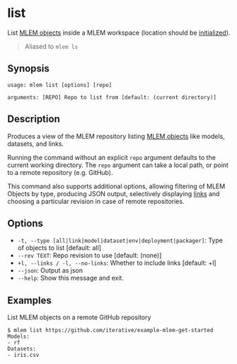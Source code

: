 # list

List [MLEM objects](/doc/user-guide/basic-concepts#mlem-objects) inside a MLEM
workspace (location should be [initialized](/doc/command-reference/init)).

> Aliased to `mlem ls`

## Synopsis

```usage
usage: mlem list [options] [repo]

arguments: [REPO] Repo to list from [default: (current directory)]
```

## Description

Produces a view of the MLEM repository listing
[MLEM objects](/doc/user-guide/basic-concepts#mlem-objects) like models,
datasets, and links.

Running the command without an explicit `repo` argument defaults to the current
working directory. The `repo` argument can take a local path, or point to a
remote repository (e.g. GitHub).

This command also supports additional options, allowing filtering of MLEM
Objects by type, producing JSON output, selectively displaying
[links](/doc/user-guide/linking) and choosing a particular revision in case of
remote repositories.

## Options

- `-t, --type [all|link|model|dataset|env|deployment|packager]`: Type of objects
  to list [default: all]
- `--rev TEXT`: Repo revision to use [default: (none)]
- `+l, --links / -l, --no-links`: Whether to include links [default: +l]
- `--json`: Output as json
- `--help`: Show this message and exit.

## Examples

List MLEM objects on a remote GitHub repository

```cli
$ mlem list https://github.com/iterative/example-mlem-get-started
Models:
- rf
Datasets:
- iris.csv
```
